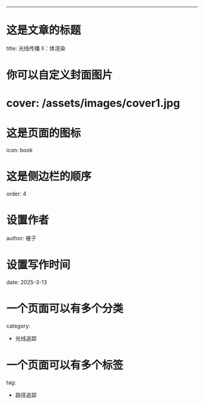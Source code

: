 ---
# 这是文章的标题
title: 光线传播 II：体渲染
# 你可以自定义封面图片
# cover: /assets/images/cover1.jpg
# 这是页面的图标
icon: book
# 这是侧边栏的顺序
order: 4
# 设置作者
author: 被子
# 设置写作时间
date: 2025-3-13
# 一个页面可以有多个分类
category:
  - 光线追踪
# 一个页面可以有多个标签
tag:
  - 路径追踪